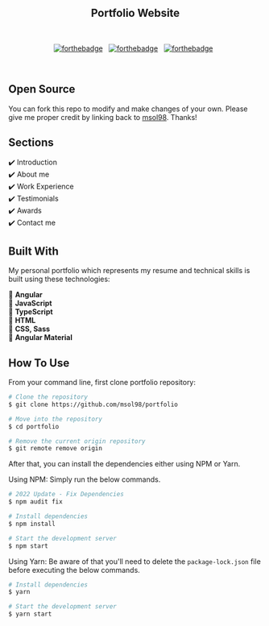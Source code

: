 <h2 align="center">
  Portfolio Website
</h2>

<br/>

<div align="center">
  
[![forthebadge](https://forthebadge.com/images/badges/built-with-love.svg)](https://forthebadge.com) &nbsp;
[![forthebadge](https://forthebadge.com/images/badges/made-with-typescript.svg)](https://forthebadge.com) &nbsp;
[![forthebadge](https://forthebadge.com/images/badges/powered-by-coffee.svg)](https://forthebadge.com) &nbsp;

</div>

<br/>

## Open Source

You can fork this repo to modify and make changes of your own. Please give me proper credit by linking back to [msol98](https://github.com/msol98/portfolio). Thanks!

## Sections

✔️ Introduction <br/>
✔️ About me <br/>
✔️ Work Experience <br/>
✔️ Testimonials <br/>
✔️ Awards <br/>
✔️ Contact me <br/>

## Built With

My personal portfolio which represents my resume and technical skills is built using these technologies:

🚀 **Angular** <br/>
🚀 **JavaScript** <br/>
🚀 **TypeScript** <br/>
🚀 **HTML** <br/>
🚀 **CSS, Sass** <br/>
🚀 **Angular Material** <br/>


## How To Use

From your command line, first clone portfolio repository:

```bash
# Clone the repository
$ git clone https://github.com/msol98/portfolio

# Move into the repository
$ cd portfolio

# Remove the current origin repository
$ git remote remove origin
```

After that, you can install the dependencies either using NPM or Yarn.

Using NPM: Simply run the below commands.

```bash
# 2022 Update - Fix Dependencies
$ npm audit fix

# Install dependencies
$ npm install

# Start the development server
$ npm start
```

Using Yarn: Be aware of that you'll need to delete the `package-lock.json` file before executing the below commands.

```bash
# Install dependencies
$ yarn

# Start the development server
$ yarn start
```
